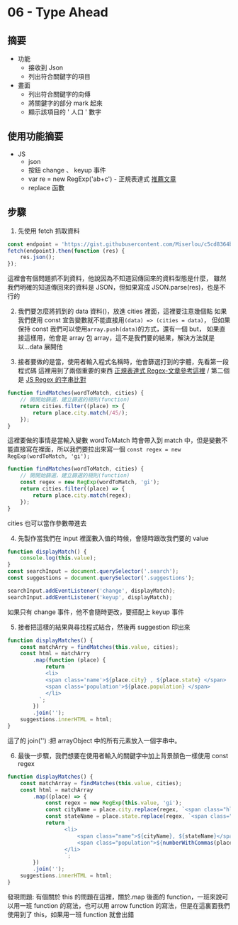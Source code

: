 # 06 - Type Ahead

## 摘要

-   功能
    -   接收到 Json
    -   列出符合關鍵字的項目
-   畫面
    -   列出符合關鍵字的向傅
    -   將關鍵字的部分 mark 起來
    -   顯示該項目的 ' 人口 ' 數字

## 使用功能摘要

-   JS
    -   json
    -   按鈕 change 、 keyup 事件
    -   var re = new RegExp('ab+c') - 正規表達式 [推薦文章](https://5xruby.tw/posts/15min-regular-expression)
    -   replace 函數

## 步驟

1. 先使用 fetch 抓取資料

```javascript =
const endpoint = 'https://gist.githubusercontent.com/Miserlou/c5cd8364bf9b2420bb29/raw/2bf258763cdddd704f8ffd3ea9a3e81d25e2c6f6/cities.json';
fetch(endpoint).then(function (res) {
	res.json();
});
```

這裡會有個問題抓不到資料，他說因為不知道回傳回來的資料型態是什麼，
雖然我們明確的知道傳回來的資料是 JSON，但如果寫成 JSON.parse(res)，也是不行的

2. 我們要怎麼將抓到的 data 資料()，放進 cities 裡面，這裡要注意幾個點
   如果我們使用 const 宣告變數就不能直接用`(data) => (cities = data)`，
   但如果保持 const 我們可以使用`array.push(data)`的方式，還有一個 but，
   如果直接這樣用，他會是 array 包 array，這不是我們要的結果，解決方法就是
   以...data 展開他

3. 接者要做的是當，使用者輸入程式名稱時，他會篩選打到的字體，先看第一段程式碼
   這裡用到了兩個重要的東西 [正規表達式 Regex-文章參考這裡](https://ithelp.ithome.com.tw/articles/10307314) / 第二個是 [JS Regex 的字串比對](https://developer.mozilla.org/zh-TW/docs/Web/JavaScript/Reference/Global_Objects/String/replace)

```javascript =
function findMatches(wordToMatch, cities) {
	// 開開始篩選，建立篩選的規則(function)
	return cities.filter((place) => {
		return place.city.match(/45/);
	});
}
```

這裡要做的事情是當輸入變數 wordToMatch 時會帶入到 match 中，但是變數不能直接寫在裡面，所以我們要拉出來寫一個 `const regex = new RegExp(wordToMatch, 'gi');`

```javascript =
function findMatches(wordToMatch, cities) {
	// 開開始篩選，建立篩選的規則(function)
	const regex = new RegExp(wordToMatch, 'gi');
	return cities.filter((place) => {
		return place.city.match(regex);
	});
}
```

cities 也可以當作參數帶進去

4. 先製作當我們在 input 裡面數入值的時候，會隨時跟改我們要的 value

```javascript =
function displayMatch() {
	console.log(this.value);
}
const searchInput = document.querySelector('.search');
const suggestions = document.querySelector('.suggestions');

searchInput.addEventListener('change', displayMatch);
searchInput.addEventListener('keyup', displayMatch);
```

如果只有 change 事件，他不會隨時更改，要搭配上 keyup 事件

5. 接者把這樣的結果與尋找程式結合，然後再 suggestion 印出來

```javascript =
function displayMatches() {
	const matchArry = findMatches(this.value, cities);
	const html = matchArry
		.map(function (place) {
			return `
            <li>
            <span class='name'>${place.city} , ${place.state} </span>
            <span class='population'>${place.population} </span>
            </li>
          `;
		})
		.join('');
	suggestions.innerHTML = html;
}
```

這了的 join('') :把 arrayObject 中的所有元素放入一個字串中。

6. 最後一步驟，我們想要在使用者輸入的關鍵字中加上背景顏色一樣使用
   const regex

```javascript =
function displayMatches() {
	const matchArray = findMatches(this.value, cities);
	const html = matchArray
		.map((place) => {
			const regex = new RegExp(this.value, 'gi');
			const cityName = place.city.replace(regex, `<span class="hl">${this.value}</span>`);
			const stateName = place.state.replace(regex, `<span class="hl">${this.value}</span>`);
			return `
                  <li>
                      <span class="name">${cityName}, ${stateName}</span>
                      <span class="population">${numberWithCommas(place.population)}</span>
                  </li>
                  `;
		})
		.join('');
	suggestions.innerHTML = html;
}
```

發現問題: 有個關於 this 的問題在這裡，關於.map 後面的 function，一班來說可以用一班 function 的寫法，也可以用 arrow function 的寫法，但是在這裏面我們使用到了 this，如果用一班 function 就會出錯
